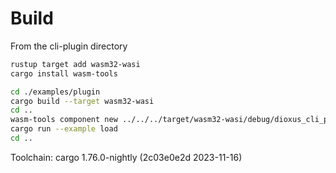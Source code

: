 # Build
From the cli-plugin directory

```sh
rustup target add wasm32-wasi
cargo install wasm-tools

cd ./examples/plugin
cargo build --target wasm32-wasi
cd ..
wasm-tools component new ../../../target/wasm32-wasi/debug/dioxus_cli_plugin_test.wasm --adapt ../wasi_snapshot_preview1.wasm -o output.wasm
cargo run --example load
cd ..
```

Toolchain: cargo 1.76.0-nightly (2c03e0e2d 2023-11-16)
